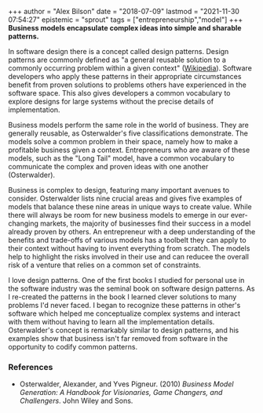 +++
author = "Alex Bilson"
date = "2018-07-09"
lastmod = "2021-11-30 07:54:27"
epistemic = "sprout"
tags = ["entrepreneurship","model"]
+++
**Business models encapsulate complex ideas into simple and sharable patterns.**

In software design there is a concept called design patterns.  Design patterns are commonly defined as "a general reusable solution to a commonly occurring problem within a given context" ([Wikipedia](https://en.wikipedia.org/wiki/Software_design_pattern)).  Software developers who apply these patterns in their appropriate circumstances benefit from proven solutions to problems others have experienced in the software space.  This also gives developers a common vocabulary to explore designs for large systems without the precise details of implementation.

Business models perform the same role in the world of business.  They are generally reusable, as Osterwalder's five classifications demonstrate.  The models solve a common problem in their space, namely how to make a profitable business given a context.  Entrepreneurs who are aware of these models, such as the "Long Tail" model, have a common vocabulary to communicate the complex and proven ideas with one another (Osterwalder).

Business is complex to design, featuring many important avenues to consider.  Osterwalder lists nine crucial areas and gives five examples of models that balance these nine areas in unique ways to create value.  While there will always be room for new business models to emerge in our ever-changing markets, the majority of businesses find their success in a model already proven by others.  An entrepreneur with a deep understanding of the benefits and trade-offs of various models has a toolbelt they can apply to their context without having to invent everything from scratch.  The models help to highlight the risks involved in their use and can reducee the overall risk of a venture that relies on a common set of constraints.

I love design patterns.  One of the first books I studied for personal use in the software industry was the seminal book on software design patterns.  As I re-created the patterns in the book I learned clever solutions to many problems I'd never faced.  I began to recognize these patterns in other's software which helped me conceptualize complex systems and interact with them without having to learn all the implementation details.  Osterwalder's concept is remarkably similar to design patterns, and his examples show that business isn't far removed from software in the opportunity to codify common patterns.

### References

- Osterwalder, Alexander, and Yves Pigneur. (2010) _Business Model Generation: A Handbook for Visionaries, Game Changers, and Challengers_. John Wiley and Sons.
